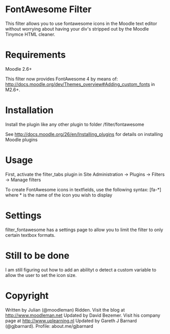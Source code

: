 FontAwesome Filter
=========================
This filter allows you to use fontawesome icons in the Moodle text editor without worrying about having your div's stripped out by the Moodle Tinymce HTML cleaner.

Requirements
=========================
Moodle 2.6+

This filter now provides FontAwesome 4 by means of: http://docs.moodle.org/dev/Themes_overview#Adding_custom_fonts in M2.6+.

Installation
=========================
Install the plugin like any other plugin to folder /filter/fontawesome

See http://docs.moodle.org/26/en/Installing_plugins for details on installing Moodle plugins

Usage
=========================
First, activate the filter_tabs plugin in Site Administration -> Plugins -> Filters -> Manage filters

To create FontAwesome icons in textfields, use the following syntax: [fa-*] where * is the name of the icon you wish to display

Settings
=========================
filter_fontawesome has a settings page to allow you to limit the filter to only certain textbox formats.

Still to be done
=========================
I am still figuring out how to add an abilityt  o detect a custom variable to allow the user to set the icon size.

Copyright
=========================
Written by Julian (@moodleman) Ridden. Visit the blog at http://www.moodleman.net
Updated by David Bezemer. Visit his company page at http://www.uplearning.nl
Updated by Gareth J Barnard (@gjbarnard).  Profile: about.me/gjbarnard